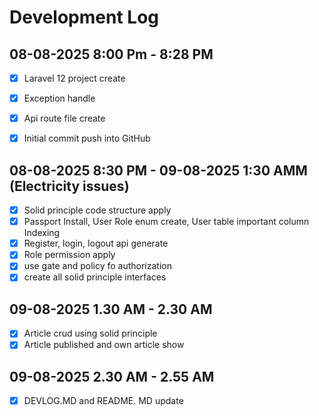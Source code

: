 # Development Log

## 08-08-2025 8:00 Pm - 8:28 PM
- [x] Laravel 12 project create
- [x] Exception handle
- [x] Api route file create
- [x] Initial commit push into GitHub 


## 08-08-2025 8:30 PM - 09-08-2025 1:30 AMM (Electricity issues)
- [x] Solid principle code structure apply 
- [x] Passport Install, User Role enum create, User table important column Indexing 
- [x] Register, login, logout api generate
- [x] Role permission apply 
- [x] use gate and policy fo authorization
- [x] create all solid principle interfaces

## 09-08-2025 1.30 AM - 2.30 AM 
- [x] Article crud using solid principle
- [x] Article published and own article show

## 09-08-2025 2.30 AM - 2.55 AM 
- [x] DEVLOG.MD and README. MD update
